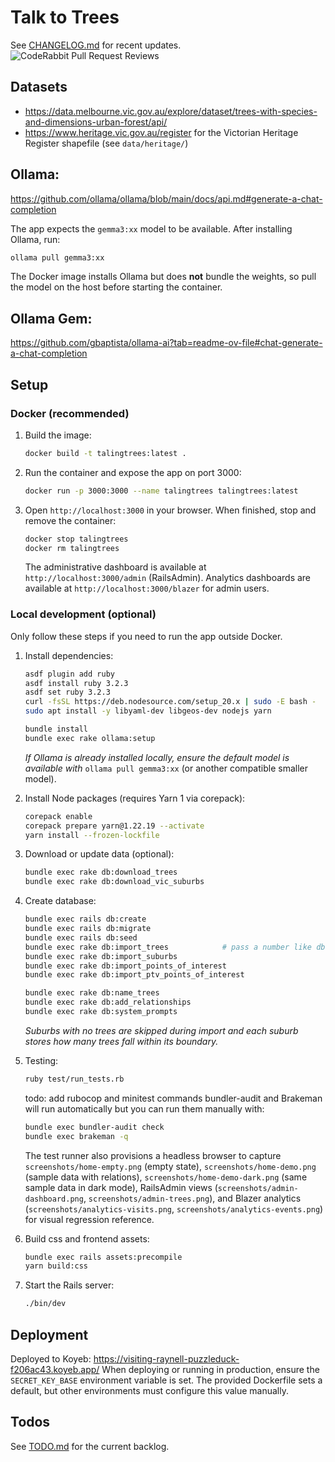 # Talk to Trees

See [CHANGELOG.md](CHANGELOG.md) for recent updates.
![CodeRabbit Pull Request Reviews](https://img.shields.io/coderabbit/prs/github/PuZZleDucK/TalingTrees?utm_source=oss&utm_medium=github&utm_campaign=PuZZleDucK%2FTalingTrees&labelColor=171717&color=FF570A&link=https%3A%2F%2Fcoderabbit.ai&label=CodeRabbit+Reviews)

## Datasets
- https://data.melbourne.vic.gov.au/explore/dataset/trees-with-species-and-dimensions-urban-forest/api/
- https://www.heritage.vic.gov.au/register for the Victorian Heritage Register shapefile (see `data/heritage/`)

## Ollama:
https://github.com/ollama/ollama/blob/main/docs/api.md#generate-a-chat-completion

The app expects the `gemma3:xx` model to be available. After installing Ollama, run:
```bash
ollama pull gemma3:xx
```
The Docker image installs Ollama but does **not** bundle the weights, so pull the model on the host before starting the container.

## Ollama Gem:
https://github.com/gbaptista/ollama-ai?tab=readme-ov-file#chat-generate-a-chat-completion

## Setup

### Docker (recommended)
1. Build the image:
   ```bash
   docker build -t talingtrees:latest .
   ```
2. Run the container and expose the app on port 3000:
   ```bash
   docker run -p 3000:3000 --name talingtrees talingtrees:latest
   ```
3. Open `http://localhost:3000` in your browser. When finished, stop and remove the container:
   ```bash
   docker stop talingtrees
   docker rm talingtrees
   ```

   The administrative dashboard is available at `http://localhost:3000/admin` (RailsAdmin).
   Analytics dashboards are available at `http://localhost:3000/blazer` for admin users.
### Local development (optional)
Only follow these steps if you need to run the app outside Docker.

1. Install dependencies:
   ```bash
   asdf plugin add ruby
   asdf install ruby 3.2.3
   asdf set ruby 3.2.3
   curl -fsSL https://deb.nodesource.com/setup_20.x | sudo -E bash -
   sudo apt install -y libyaml-dev libgeos-dev nodejs yarn

   bundle install
   bundle exec rake ollama:setup
   ```
   *If Ollama is already installed locally, ensure the default model is available with* `ollama pull gemma3:xx` (or another compatible smaller model).

2. Install Node packages (requires Yarn 1 via corepack):
   ```bash
   corepack enable
   corepack prepare yarn@1.22.19 --activate
   yarn install --frozen-lockfile
   ```

3. Download or update data (optional):
   ```bash
   bundle exec rake db:download_trees
   bundle exec rake db:download_vic_suburbs
   ```

4. Create database:
   ```bash
   bundle exec rails db:create
   bundle exec rails db:migrate
   bundle exec rails db:seed
   bundle exec rake db:import_trees            # pass a number like db:import_trees[30] for a smaller sample
   bundle exec rake db:import_suburbs
   bundle exec rake db:import_points_of_interest
   bundle exec rake db:import_ptv_points_of_interest

   bundle exec rake db:name_trees
   bundle exec rake db:add_relationships
   bundle exec rake db:system_prompts
   ```
   *Suburbs with no trees are skipped during import and each suburb stores how many trees fall within its boundary.*

5. Testing:
   ```bash
   ruby test/run_tests.rb
   ```
   todo: add rubocop and minitest commands
   bundler-audit and Brakeman will run automatically but you can run them manually with:
   ```bash
   bundle exec bundler-audit check
   bundle exec brakeman -q
   ```
   The test runner also provisions a headless browser to capture `screenshots/home-empty.png` (empty state), `screenshots/home-demo.png` (sample data with relations), `screenshots/home-demo-dark.png` (same sample data in dark mode), RailsAdmin views (`screenshots/admin-dashboard.png`, `screenshots/admin-trees.png`), and Blazer analytics (`screenshots/analytics-visits.png`, `screenshots/analytics-events.png`) for visual regression reference.

6. Build css and frontend assets:
   ```bash
   bundle exec rails assets:precompile
   yarn build:css
   ```

7. Start the Rails server:
   ```bash
   ./bin/dev
   ```

## Deployment
Deployed to Koyeb: https://visiting-raynell-puzzleduck-f206ac43.koyeb.app/
When deploying or running in production, ensure the `SECRET_KEY_BASE` environment
variable is set. The provided Dockerfile sets a default, but other environments
must configure this value manually.

## Todos

See [TODO.md](TODO.md) for the current backlog.
